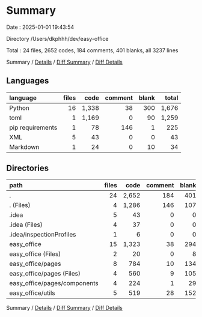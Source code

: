 # Summary

Date : 2025-01-01 19:43:54

Directory /Users/dkphhh/dev/easy-office

Total : 24 files,  2652 codes, 184 comments, 401 blanks, all 3237 lines

Summary / [Details](details.md) / [Diff Summary](diff.md) / [Diff Details](diff-details.md)

## Languages
| language | files | code | comment | blank | total |
| :--- | ---: | ---: | ---: | ---: | ---: |
| Python | 16 | 1,338 | 38 | 300 | 1,676 |
| toml | 1 | 1,169 | 0 | 90 | 1,259 |
| pip requirements | 1 | 78 | 146 | 1 | 225 |
| XML | 5 | 43 | 0 | 0 | 43 |
| Markdown | 1 | 24 | 0 | 10 | 34 |

## Directories
| path | files | code | comment | blank | total |
| :--- | ---: | ---: | ---: | ---: | ---: |
| . | 24 | 2,652 | 184 | 401 | 3,237 |
| . (Files) | 4 | 1,286 | 146 | 107 | 1,539 |
| .idea | 5 | 43 | 0 | 0 | 43 |
| .idea (Files) | 4 | 37 | 0 | 0 | 37 |
| .idea/inspectionProfiles | 1 | 6 | 0 | 0 | 6 |
| easy_office | 15 | 1,323 | 38 | 294 | 1,655 |
| easy_office (Files) | 2 | 20 | 0 | 8 | 28 |
| easy_office/pages | 8 | 784 | 10 | 134 | 928 |
| easy_office/pages (Files) | 4 | 560 | 9 | 105 | 674 |
| easy_office/pages/components | 4 | 224 | 1 | 29 | 254 |
| easy_office/utils | 5 | 519 | 28 | 152 | 699 |

Summary / [Details](details.md) / [Diff Summary](diff.md) / [Diff Details](diff-details.md)